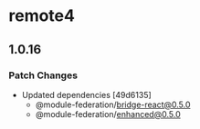 # remote4

## 1.0.16

### Patch Changes

- Updated dependencies [49d6135]
  - @module-federation/bridge-react@0.5.0
  - @module-federation/enhanced@0.5.0
